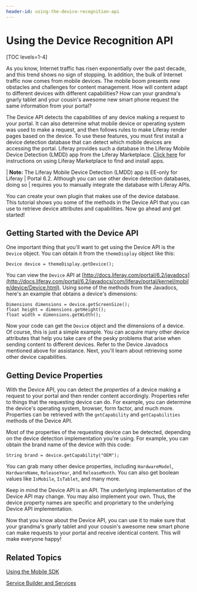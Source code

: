 ```yaml
---
header-id: using-the-device-recognition-api
---
```


# Using the Device Recognition API

[TOC levels=1-4]

As you know, Internet traffic has risen exponentially over the past decade, and
this trend shows no sign of stopping. In addition, the bulk of Internet traffic 
now comes from mobile devices. The mobile boom presents new obstacles and 
challenges for content management. How will content adapt to different devices 
with different capabilities? How can your grandma's gnarly tablet and your 
cousin's awesome new smart phone request the same information from your portal?

The Device API detects the capabilities of any device making a request to your
portal. It can also determine what mobile device or operating system was used to
make a request, and then follows rules to make Liferay render pages based on the
device. To use these features, you must first install a device detection 
database that can detect which mobile devices are accessing the portal. Liferay 
provides such a database in the Liferay Mobile Device Detection (LMDD) app from 
the Liferay Marketplace. 
[Click here](/docs/6-2/user/-/knowledge_base/u/leveraging-the-liferay-marketplace) 
for instructions on using Liferay Marketplace to find and install apps. 

| **Note:** The Liferay Mobile Device Detection (LMDD) app is EE-only for Liferay
| Portal 6.2. Although you can use other device detection databases, doing so
| requires you to manually integrate the database with Liferay APIs.

You can create your own plugin that makes use of the device database. This 
tutorial shows you some of the methods in the Device API that you can use to 
retrieve device attributes and capabilities. Now go ahead and get started! 

## Getting Started with the Device API

One important thing that you'll want to get using the Device API is the 
`Device` object. You can obtain it from the `themeDisplay` object like this: 

    Device device = themeDisplay.getDevice();

You can view the `Device` API at [http://docs.liferay.com/portal/6.2/javadocs](http://docs.liferay.com/portal/6.2/javadocs/com/liferay/portal/kernel/mobile/device/Device.html).
Using some of the methods from the Javadocs, here's an example that obtains a
device's dimensions:

    Dimensions dimensions = device.getScreenSize();
    float height = dimensions.getHeight();
    float width = dimensions.getWidth();

Now your code can get the `Device` object and the dimensions of a device.
Of course, this is just a simple example. You can acquire many other device
attributes that help you take care of the pesky problems that arise when sending
content to different devices. Refer to the Device Javadocs mentioned above for 
assistance. Next, you'll learn about retrieving some other device capabilities.

## Getting Device Properties

With the Device API, you can detect the *properties* of a device making a
request to your portal and then render content accordingly. Properties refer
to things that the requesting device can do. For example, you can determine the
device's operating system, browser, form factor, and much more. Properties
can be retrieved with the `getCapability` and `getCapabilities` methods of the
Device API. 

Most of the properties of the requesting device can be detected, depending on
the device detection implementation you're using. For example, you can obtain
the brand name of the device with this code:

    String brand = device.getCapability("OEM");

You can grab many other device properties, including `HardwareModel`,
`HardwareName`, `ReleaseYear`, and `ReleaseMonth`. You can also get boolean values like
`IsMobile`, `IsTablet`, and many more.

Keep in mind the Device API is an API.  The underlying implementation of the Device API may 
change.  You may also implement your own.  Thus, the device property names are specific and
proprietary to the underlying Device API implementation.

Now that you know about the Device API, you can use it to make sure that your 
grandma's gnarly tablet and your cousin's awesome new smart phone can make 
requests to your portal and receive identical content. This will make everyone 
happy! 

## Related Topics

[Using the Mobile SDK](/docs/6-2/tutorials/-/knowledge_base/t/mobile)

[Service Builder and Services](/docs/6-2/tutorials/-/knowledge_base/t/service-builder)
